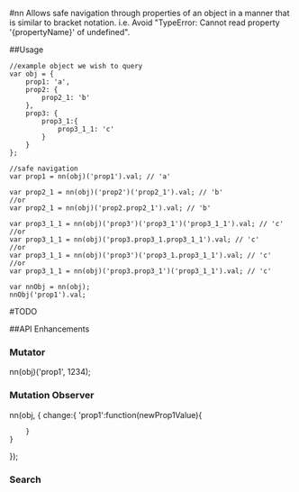 #nn
Allows safe navigation through properties of an object in a manner that is similar to bracket notation.
i.e. Avoid "TypeError: Cannot read property '{propertyName}' of undefined".

##Usage
```javasript
//example object we wish to query
var obj = {
	prop1: 'a', 
	prop2: {
		prop2_1: 'b'
	},
	prop3: {
		prop3_1:{
			prop3_1_1: 'c'
		}
	}
};

//safe navigation
var prop1 = nn(obj)('prop1').val; // 'a'

var prop2_1 = nn(obj)('prop2')('prop2_1').val; // 'b'
//or
var prop2_1 = nn(obj)('prop2.prop2_1').val; // 'b'

var prop3_1_1 = nn(obj)('prop3')('prop3_1')('prop3_1_1').val; // 'c'
//or
var prop3_1_1 = nn(obj)('prop3.prop3_1.prop3_1_1').val; // 'c'
//or
var prop3_1_1 = nn(obj)('prop3')('prop3_1.prop3_1_1').val; // 'c'
//or
var prop3_1_1 = nn(obj)('prop3.prop3_1')('prop3_1_1').val; // 'c'

var nnObj = nn(obj);
nnObj('prop1').val;

```
#TODO

##API Enhancements

### Mutator
nn(obj)('prop1', 1234);

### Mutation Observer
nn(obj, {
	change:{
		'prop1':function(newProp1Value){

		}
	}
});

### Search


